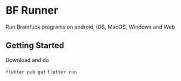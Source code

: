 # BF Runner

Run Brainfuck programs on android, iOS, MacOS, Windows and Web

## Getting Started

Download and do 

`flutter pub get`
`flutter run`

